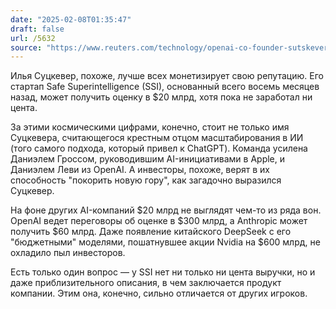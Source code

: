 ```yaml
---
date: "2025-02-08T01:35:47"
draft: false
url: /5632
source: "https://www.reuters.com/technology/openai-co-founder-sutskevers-ssi-talks-be-valued-20-bln-sources-say-2025-02-07/"
---
```


Илья Суцкевер, похоже, лучше всех монетизирует свою репутацию. Его стартап Safe Superintelligence (SSI), основанный всего восемь месяцев назад, может получить оценку в $20 млрд, хотя пока не заработал ни цента.

За этими космическими цифрами, конечно, стоит не только имя Суцкевера, считающегося крестным отцом масштабирования в ИИ (того самого подхода, который привел к ChatGPT). Команда усилена Даниэлем Гроссом, руководившим AI-инициативами в Apple, и Даниэлем Леви из OpenAI. А инвесторы, похоже, верят в их способность "покорить новую гору", как загадочно выразился Суцкевер.

На фоне других AI-компаний $20 млрд не выглядят чем-то из ряда вон. OpenAI ведет переговоры об оценке в $300 млрд, а Anthropic может получить $60 млрд. Даже появление китайского DeepSeek с его "бюджетными" моделями, пошатнувшее акции Nvidia на $600 млрд, не охладило пыл инвесторов.

Есть только один вопрос — у SSI нет ни только ни цента выручки, но и даже приблизительного описания, в чем заключается продукт компании. Этим она, конечно, сильно отличается от других игроков.